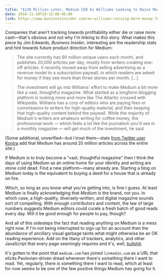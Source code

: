 ```yaml
---
title: "$130 Million Later, Medium CEO Ev Williams Looking to Raise More Money for Still Unprofitable Medium"
date: 2018-11-28T19:15:08-05:00
link: https://www.businessinsider.com/ev-williams-raising-more-money-for-medium-2018-11
---
```


Companies that aren't tracking towards profitability either die or raise more cash—that's obvious and not why I'm linking to this story. What makes this piece by Jim Edwards, *Business Insider*, interesting are the readership stats and hint towards future product direction for Medium: 

> The site currently has 90 million unique users each month, and publishes 20,000 articles per day, mostly from writers creating one-off articles. It recently moved away from selling advertising as a revenue model to a subscription paywall, in which readers are asked for money if they see more than three stories per month. [...]

> The investment will go into Williams' effort to make Medium a bit more like a vast, thoughtful magazine. What started as a longform blogging platform is looking more and more like The Atlantic crossed with Wikipedia. Williams has a corp of editors who are paying fees or commissions to writers for high-quality material, and then keeping that high-quality content behind the paywall. While the majority of Medium's writers are amateurs writing for coffee money, the professional work — which feels a lot like the journalism you'd see in a monthly magazine — will get much of the investment, he said.

(Some additional, unverified—but I trust them—stats [from Twitter user Kontra][kontra] add that Medium has around 20 million articles across the entire site.)

[kontra]: https://mobile.twitter.com/counternotions/status/1067515908350869504

If Medium is to truly become a "vast, thoughtful magazine" then I think the days of using Medium as an online home for your identity and writing are stone cold dead. Find a new platform—many already are. Starting a blog on Medium today is the equivalent to buying a deed for a house that is already on fire. 

Which, so long as you know what you're getting into, is fine I guess. At least Medium is finally acknowledging that *Medium* is the brand, not you. In which case, a high-quality, diversely-written, and digital magazine sounds sort of compelling. With enough contributors and content, the law of large numbers suggests Medium editors could curate a fresh batch of good reads every day. Will it be good enough for people to pay, though? 

And all of this sidesteps the fact that reading anything on Medium is a mess right now. If I'm not being interrupted to sign up for an account then the abundance of ancillary visual garbage taints what might otherwise be an OK reading experience. Add on the litany of trackers, analytics, and other JavaScript that every page seemingly requires and it's, well, [bullshit](https://pxlnv.com/blog/bullshit-web/). 

It's gotten to the point that `medium.com` has joined `linkedin.com` as a URL that elicits Pavlovian-driven dread whenever there's something there I want to read. Yet, regularly, there *is* something there I want to read, which at least for now seems to be one of the few positive things Medium has going for it. 




